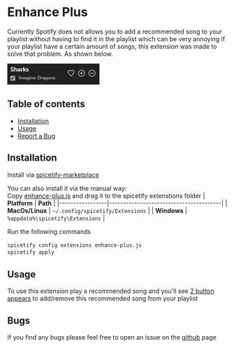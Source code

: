 # Enhance Plus
Currently Spotify does not allows you to add a recommended song to your playlist without having to find it in the playlist which can be very annoying if your playlist have a certain amount of songs, this extension was made to solve that problem. As shown below.

![img](./preview.png)

## Table of contents
  - [Installation](#installation)
  - [Usage](#usage)
  - [Report a Bug](#bugs)

## Installation
Install via [spicetify-marketplace](https://github.com/CharlieS1103/spicetify-marketplace)

You can also install it via the manual way:  
Copy [enhance-plus.js](https://github.com/Aztup/EnhancePlus/blob/master/dist/enhance-plus.js) and drag it to the spicetify extenstions folder
| **Platform**    | **Path**                               |
|-----------------|----------------------------------------|
| **MacOs/Linux** | `~/.config/spicetify/Extensions`       |
| **Windows**     | `%appdata%\spicetify\Extensions` |

Run the following commands
```sh
spicetify config extensions enhance-plus.js
spicetify apply
```

## Usage
To use this extension play a recommended song and you'll see [2 button appears](https://github.com/Aztup/EnhancePlus/blob/master/preview.png) to add/remove this recommended song from your playlist

## Bugs
If you find any bugs please feel free to open an issue on the [github](https://github.com/Aztup/EnhancePlus/issues/new) page
